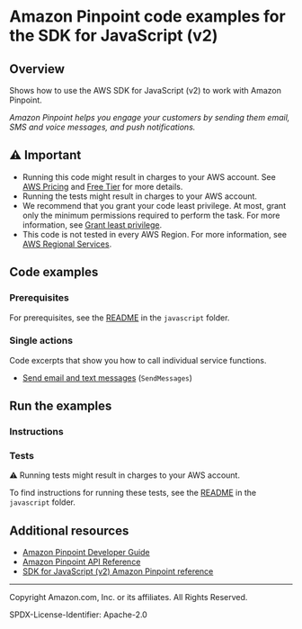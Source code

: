 <!--Generated by WRITEME on 2023-09-12 00:35:11.772056 (UTC)-->
# Amazon Pinpoint code examples for the SDK for JavaScript (v2)

## Overview

Shows how to use the AWS SDK for JavaScript (v2) to work with Amazon Pinpoint.

<!--custom.overview.start-->
<!--custom.overview.end-->

*Amazon Pinpoint helps you engage your customers by sending them email, SMS and voice messages, and push notifications.*

## ⚠ Important

* Running this code might result in charges to your AWS account. See [AWS Pricing](https://aws.amazon.com/pricing/?aws-products-pricing.sort-by=item.additionalFields.productNameLowercase&aws-products-pricing.sort-order=asc&awsf.Free%20Tier%20Type=*all&awsf.tech-category=*all) and [Free Tier](https://aws.amazon.com/free/?all-free-tier.sort-by=item.additionalFields.SortRank&all-free-tier.sort-order=asc&awsf.Free%20Tier%20Types=*all&awsf.Free%20Tier%20Categories=*all) for more details.
* Running the tests might result in charges to your AWS account.
* We recommend that you grant your code least privilege. At most, grant only the minimum permissions required to perform the task. For more information, see [Grant least privilege](https://docs.aws.amazon.com/IAM/latest/UserGuide/best-practices.html#grant-least-privilege).
* This code is not tested in every AWS Region. For more information, see [AWS Regional Services](https://aws.amazon.com/about-aws/global-infrastructure/regional-product-services).

<!--custom.important.start-->
<!--custom.important.end-->

## Code examples

### Prerequisites

For prerequisites, see the [README](../../README.md#Prerequisites) in the `javascript` folder.


<!--custom.prerequisites.start-->
<!--custom.prerequisites.end-->

### Single actions

Code excerpts that show you how to call individual service functions.

* [Send email and text messages](pinpoint_send_email_message_api.js#L25) (`SendMessages`)

## Run the examples

### Instructions


<!--custom.instructions.start-->
<!--custom.instructions.end-->



### Tests

⚠ Running tests might result in charges to your AWS account.


To find instructions for running these tests, see the [README](../../README.md#Tests)
in the `javascript` folder.



<!--custom.tests.start-->
<!--custom.tests.end-->

## Additional resources

* [Amazon Pinpoint Developer Guide](https://docs.aws.amazon.com/pinpoint/latest/developerguide/welcome.html)
* [Amazon Pinpoint API Reference](https://docs.aws.amazon.com/pinpoint/latest/apireference/welcome.html)
* [SDK for JavaScript (v2) Amazon Pinpoint reference](https://docs.aws.amazon.com/AWSJavaScriptSDK/latest/AWS/Pinpoint.html)

<!--custom.resources.start-->
<!--custom.resources.end-->

---

Copyright Amazon.com, Inc. or its affiliates. All Rights Reserved.

SPDX-License-Identifier: Apache-2.0